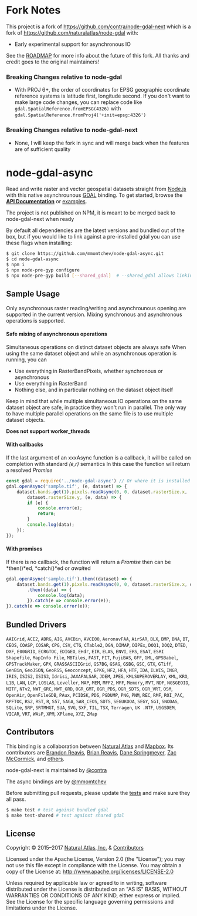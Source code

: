 # Fork Notes

This project is a fork of https://github.com/contra/node-gdal-next which is a fork of https://github.com/naturalatlas/node-gdal with:

- Early experimental support for asynchronous IO

See the [ROADMAP](ROADMAP.md) for more info about the future of this fork. All thanks and credit goes to the original maintainers!

### Breaking Changes relative to node-gdal

- With PROJ 6+, the order of coordinates for EPSG geographic coordinate reference systems is latitude first,
longitude second. If you don't want to make large code changes, you can replace code like `gdal.SpatialReference.fromEPSG(4326)` with `gdal.SpatialReference.fromProj4('+init=epsg:4326')`

### Breaking Changes relative to node-gdal-next

- None, I will keep the fork in sync and will merge back when the features are of sufficient quality

# node-gdal-async

Read and write raster and vector geospatial datasets straight from [Node.js](http://nodejs.org) with this native asynchrounous [GDAL](http://www.gdal.org/) binding. To get started, browse the [**API Documentation**](https://contra.io/node-gdal-next/classes/gdal.html) or [examples](examples/).

The project is not published on NPM, it is meant to be merged back to node-gdal-next when ready

By default all dependencies are the latest versions and bundled out of the box, but if you would like to link against a pre-installed gdal you can use these flags when installing:

```sh
$ git clone https://github.com/mmomtchev/node-gdal-async.git
$ cd node-gdal-async
$ npm i
$ npx node-pre-gyp configure
$ npx node-pre-gyp build [--shared_gdal]  # --shared_gdal allows linking to the OS-provided libgdal, requires libgdal-dev (debian: sudo apt-get install libgdal-dev)
```

## Sample Usage

Only asynchronous raster reading/writing and asynchrounous opening are supported in the current version.
Mixing synchronous and asynchronous operations is supported.

#### Safe mixing of asynchronous operations

Simultaneous operations on distinct dataset objects are always safe
When using the same dataset object and while an asynchronous operation is running, you can
* Use everything in RasterBandPixels, whether synchronous or asynchronous
* Use everything in RasterBand
* Nothing else, and in particular nothing on the dataset object itself

Keep in mind that while multiple simultaneous IO operations on the same dataset object are safe, in practice they won't run in parallel. The only way to have multiple parallel operations on the same file is to use multiple dataset objects.

**Does not support worker_threads**

#### With callbacks

If the last argument of an xxxAsync function is a callback,
it will be called on completion with standard *(e,r)* semantics
In this case the function will return a resolved *Promise*
```js
const gdal = require('../node-gdal-async') // Or where it is installed
gdal.openAsync('sample.tif', (e, dataset) => {
    dataset.bands.get(1).pixels.readAsync(0, 0, dataset.rasterSize.x,
        dataset.rasterSize.y, (e, data) => {
        if (e) {
            console.error(e);
            return;
        }
        console.log(data);
    });
});
```

#### With promises

If there is no callback, the function will return a *Promise*
then can be *then()*ed, *catch()*ed or *await*ed
```js
gdal.openAsync('sample.tif').then((dataset) => {
    dataset.bands.get(1).pixels.readAsync(0, 0, dataset.rasterSize.x, dataset.rasterSize.y)
        .then((data) => {
            console.log(data);
        }).catch(e => console.error(e));
}).catch(e => console.error(e));
```


## Bundled Drivers

`AAIGrid`, `ACE2`, `ADRG`, `AIG`, `AVCBin`, `AVCE00`, `AeronavFAA`, `AirSAR`, `BLX`, `BMP`, `BNA`, `BT`, `CEOS`, `COASP`, `COSAR`, `CPG`, `CSV`, `CTG`, `CTable2`, `DGN`, `DIMAP`, `DIPEx`, `DOQ1`, `DOQ2`, `DTED`, `DXF`, `E00GRID`, `ECRGTOC`, `EDIGEO`, `EHdr`, `EIR`, `ELAS`, `ENVI`, `ERS`, `ESAT`, `ESRI Shapefile`, `MapInfo File`, `MBTiles`, `FAST`, `FIT`, `FujiBAS`, `GFF`, `GML`, `GPSBabel`, `GPSTrackMaker`, `GPX`, `GRASSASCIIGrid`, `GS7BG`, `GSAG`, `GSBG`, `GSC`, `GTX`, `GTiff`, `GenBin`, `GeoJSON`, `GeoRSS`, `Geoconcept`, `GPKG`, `HF2`, `HFA`, `HTF`, `IDA`, `ILWIS`, `INGR`, `IRIS`, `ISIS2`, `ISIS3`, `Idrisi`, `JAXAPALSAR`, `JDEM`, `JPEG`, `KMLSUPEROVERLAY`, `KML`, `KRO`, `L1B`, `LAN`, `LCP`, `LOSLAS`, `Leveller`, `MAP`, `MEM`, `MFF2`, `MFF`, `Memory`, `MVT`, `NDF`, `NGSGEOID`, `NITF`, `NTv2`, `NWT_GRC`, `NWT_GRD`, `OGR_GMT`, `OGR_PDS`, `OGR_SDTS`, `OGR_VRT`, `OSM`, `OpenAir`, `OpenFileGDB`, `PAux`, `PCIDSK`, `PDS`, `PGDUMP`, `PNG`, `PNM`, `REC`, `RMF`, `ROI_PAC`, `RPFTOC`, `RS2`, `RST`, `R`, `S57`, `SAGA`, `SAR_CEOS`, `SDTS`, `SEGUKOOA`, `SEGY`, `SGI`, `SNODAS`, `SQLite`, `SRP`, `SRTMHGT`, `SUA`, `SVG`, `SXF`, `TIL`, `TSX`, `Terragen`, `UK .NTF`, `USGSDEM`, `VICAR`, `VRT`, `WAsP`, `XPM`, `XPlane`, `XYZ`, `ZMap`

## Contributors

This binding is a collaboration between [Natural Atlas](https://github.com/naturalatlas) and [Mapbox](https://github.com/mapbox). Its contributors are [Brandon Reavis](https://github.com/brandonreavis), [Brian Reavis](https://github.com/brianreavis), [Dane Springmeyer](https://github.com/springmeyer), [Zac McCormick](https://github.com/zhm), and [others](https://github.com/naturalatlas/node-gdal/graphs/contributors).

node-gdal-next is maintained by [@contra](https://github.com/contra)

The async bindings are by [@mmomtchev](https://github.com/mmomtchev)

Before submitting pull requests, please update the [tests](test) and make sure they all pass.

```sh
$ make test # test against bundled gdal
$ make test-shared # test against shared gdal
```

## License

Copyright &copy; 2015–2017 [Natural Atlas, Inc.](https://github.com/naturalatlas) & [Contributors](https://github.com/naturalatlas/node-gdal/graphs/contributors)

Licensed under the Apache License, Version 2.0 (the "License"); you may not use this file except in compliance with the License. You may obtain a copy of the License at: http://www.apache.org/licenses/LICENSE-2.0

Unless required by applicable law or agreed to in writing, software distributed under the License is distributed on an "AS IS" BASIS, WITHOUT WARRANTIES OR CONDITIONS OF ANY KIND, either express or implied. See the License for the specific language governing permissions and limitations under the License.
